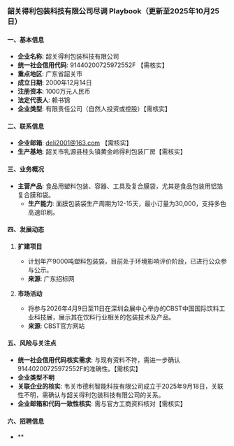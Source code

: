 ### 韶关得利包装科技有限公司尽调 Playbook（更新至2025年10月25日）

#### 一、基本信息
- **企业名称**: 韶关得利包装科技有限公司
- **统一社会信用代码**: 91440200725972552F 【需核实】
- **重点地区**: 广东省韶关市
- **成立日期**: 2000年12月14日
- **注册资本**: 1000万元人民币
- **法定代表人**: 赖书锦
- **企业类型**: 有限责任公司（自然人投资或控股）【需核实】

#### 二、联系信息
- **企业邮箱**: deli2001@163.com 【需核实】
- **生产基地**: 韶关市乳源县桂头镇黄金岭得利包装厂房【需核实】

#### 三、业务概况
- **主营产品**: 食品用塑料包装、容器、工具及复合膜袋，尤其是食品包装用铝箔复合膜和袋。
  - **生产能力**: 面膜包装袋生产周期为12-15天，最小订量为30,000，支持多色高速印刷。

#### 四、发展动态
1. **扩建项目**
   - 计划年产9000吨塑料包装袋，目前处于环境影响评价阶段，已进行公众参与公示。
   - **来源**: 广东招标网

2. **市场活动**
   - 将参与2026年4月9日至11日在深圳会展中心举办的CBST中国国际饮料工业科技展，展示其在饮料行业相关的包装技术及产品。
   - **来源**: CBST官方网站

#### 五、风险与关注点
- **统一社会信用代码核实需求**: 与现有资料不符，需进一步确认91440200725972552F的准确性。【需核实】
- **企业类型不明**
- **关联企业的核实**: 韦关市德利智能科技有限公司成立于2025年9月18日，关联性不明，需确认与韶关得利包装科技有限公司的关系。
- **企业邮箱和代码一致性核实**: 需与官方工商资料核对【需核实】

#### 六、招聘信息
- **